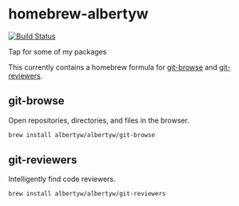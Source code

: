 # homebrew-albertyw

[![Build Status](https://drone.albertyw.com/api/badges/albertyw/homebrew-albertyw/status.svg)](https://drone.albertyw.com/albertyw/homebrew-albertyw)

Tap for some of my packages

This currently contains a homebrew formula for
[git-browse](https://github.com/albertyw/git-browse) and
[git-reviewers](https://github.com/albertyw/git-reviewers).


## git-browse

Open repositories, directories, and files in the browser.

```bash
brew install albertyw/albertyw/git-browse
```


## git-reviewers

Intelligently find code reviewers.

```bash
brew install albertyw/albertyw/git-reviewers
```
